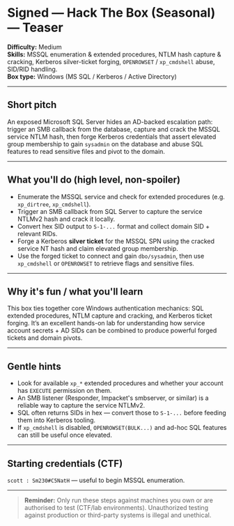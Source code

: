 # Signed — Hack The Box (Seasonal) — Teaser

**Difficulty:** Medium  
**Skills:** MSSQL enumeration & extended procedures, NTLM hash capture & cracking, Kerberos silver-ticket forging, `OPENROWSET` / `xp_cmdshell` abuse, SID/RID handling.  
**Box type:** Windows (MS SQL / Kerberos / Active Directory)

---

## Short pitch
An exposed Microsoft SQL Server hides an AD-backed escalation path: trigger an SMB callback from the database, capture and crack the MSSQL service NTLM hash, then forge Kerberos credentials that assert elevated group membership to gain `sysadmin` on the database and abuse SQL features to read sensitive files and pivot to the domain.

---

## What you'll do (high level, non-spoiler)
- Enumerate the MSSQL service and check for extended procedures (e.g. `xp_dirtree`, `xp_cmdshell`).
- Trigger an SMB callback from SQL Server to capture the service NTLMv2 hash and crack it locally.
- Convert hex SID output to `S-1-...` format and collect domain SID + relevant RIDs.
- Forge a Kerberos **silver ticket** for the MSSQL SPN using the cracked service NT hash and claim elevated group membership.
- Use the forged ticket to connect and gain `dbo/sysadmin`, then use `xp_cmdshell` or `OPENROWSET` to retrieve flags and sensitive files.

---

## Why it's fun / what you'll learn
This box ties together core Windows authentication mechanics: SQL extended procedures, NTLM capture and cracking, and Kerberos ticket forging. It’s an excellent hands-on lab for understanding how service account secrets + AD SIDs can be combined to produce powerful forged tickets and domain pivots.

---

## Gentle hints
- Look for available `xp_*` extended procedures and whether your account has `EXECUTE` permission on them.
- An SMB listener (Responder, Impacket's smbserver, or similar) is a reliable way to capture the service NTLMv2.
- SQL often returns SIDs in hex — convert those to `S-1-...` before feeding them into Kerberos tooling.
- If `xp_cmdshell` is disabled, `OPENROWSET(BULK...)` and ad-hoc SQL features can still be useful once elevated.

---

## Starting credentials (CTF)
`scott : Sm230#C5NatH` — useful to begin MSSQL enumeration.

---

> **Reminder:** Only run these steps against machines you own or are authorised to test (CTF/lab environments). Unauthorized testing against production or third-party systems is illegal and unethical.
